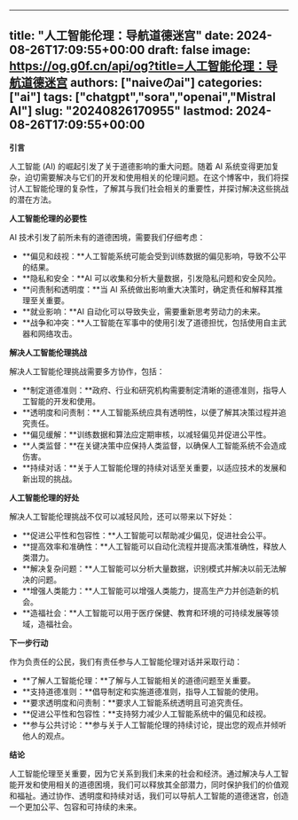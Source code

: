 
---
title: "人工智能伦理：导航道德迷宫"
date: 2024-08-26T17:09:55+00:00
draft: false
image: https://og.g0f.cn/api/og?title=人工智能伦理：导航道德迷宫
authors: ["naiveのai"]
categories: ["ai"]
tags: ["chatgpt","sora","openai","Mistral AI"]
slug: "20240826170955"
lastmod: 2024-08-26T17:09:55+00:00
---
**引言**

人工智能 (AI) 的崛起引发了关于道德影响的重大问题。随着 AI 系统变得更加复杂，迫切需要解决与它们的开发和使用相关的伦理问题。在这个博客中，我们将探讨人工智能伦理的复杂性，了解其与我们社会相关的重要性，并探讨解决这些挑战的潜在方法。

**人工智能伦理的必要性**

AI 技术引发了前所未有的道德困境，需要我们仔细考虑：

- **偏见和歧视：**人工智能系统可能会受到训练数据的偏见影响，导致不公平的结果。
- **隐私和安全：**AI 可以收集和分析大量数据，引发隐私问题和安全风险。
- **问责制和透明度：**当 AI 系统做出影响重大决策时，确定责任和解释其推理至关重要。
- **就业影响：**AI 自动化可以导致失业，需要重新思考劳动力的未来。
- **战争和冲突：**人工智能在军事中的使用引发了道德担忧，包括使用自主武器和网络攻击。

**解决人工智能伦理挑战**

解决人工智能伦理挑战需要多方协作，包括：

- **制定道德准则：**政府、行业和研究机构需要制定清晰的道德准则，指导人工智能的开发和使用。
- **透明度和问责制：**人工智能系统应具有透明性，以便了解其决策过程并追究责任。
- **偏见缓解：**训练数据和算法应定期审核，以减轻偏见并促进公平性。
- **人类监督：**在关键决策中应保持人类监督，以确保人工智能系统不会造成伤害。
- **持续对话：**关于人工智能伦理的持续对话至关重要，以适应技术的发展和新出现的挑战。

**人工智能伦理的好处**

解决人工智能伦理挑战不仅可以减轻风险，还可以带来以下好处：

- **促进公平性和包容性：**人工智能可以帮助减少偏见，促进社会公平。
- **提高效率和准确性：**人工智能可以自动化流程并提高决策准确性，释放人类潜力。
- **解决复杂问题：**人工智能可以分析大量数据，识别模式并解决以前无法解决的问题。
- **增强人类能力：**人工智能可以增强人类能力，提高生产力并创造新的机会。
- **造福社会：**人工智能可以用于医疗保健、教育和环境的可持续发展等领域，造福社会。

**下一步行动**

作为负责任的公民，我们有责任参与人工智能伦理对话并采取行动：

- **了解人工智能伦理：**了解与人工智能相关的道德问题至关重要。
- **支持道德准则：**倡导制定和实施道德准则，指导人工智能的使用。
- **要求透明度和问责制：**要求人工智能系统透明且可追究责任。
- **促进公平性和包容性：**支持努力减少人工智能系统中的偏见和歧视。
- **参与公共讨论：**参与关于人工智能伦理的持续讨论，提出您的观点并倾听他人的观点。

**结论**

人工智能伦理至关重要，因为它关系到我们未来的社会和经济。通过解决与人工智能开发和使用相关的道德困境，我们可以释放其全部潜力，同时保护我们的价值观和福祉。通过协作、透明度和持续对话，我们可以导航人工智能的道德迷宫，创造一个更加公平、包容和可持续的未来。